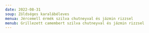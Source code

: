 ```yaml
---
date: 2022-08-31
soup: Zöldséges karalábéleves
menua: Jércemell érmék szilva chutneyval és jázmin rizzsel
menub: Grillezett camembert szilva chutneyval és jázmin rizzsel
---
```

